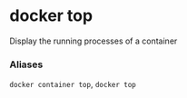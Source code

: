 # docker top

<!---MARKER_GEN_START-->
Display the running processes of a container

### Aliases

`docker container top`, `docker top`


<!---MARKER_GEN_END-->

